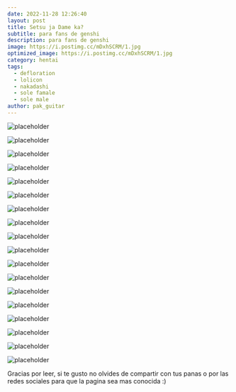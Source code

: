 ```yaml
---
date: 2022-11-28 12:26:40
layout: post
title: Setsu ja Dame ka?
subtitle: para fans de genshi
description: para fans de genshi
image: https://i.postimg.cc/mDxhSCRM/1.jpg
optimized_image: https://i.postimg.cc/mDxhSCRM/1.jpg
category: hentai
tags:
  - defloration
  - lolicon
  - nakadashi
  - sole famale
  - sole male
author: pak_guitar
---
```


![placeholder](https://i.postimg.cc/4N8dSrsX/2.jpg)

![placeholder](https://i.postimg.cc/PJyxh7Dz/3.jpg)

![placeholder](https://i.postimg.cc/y8kd4v8c/4.jpg)

![placeholder](https://i.postimg.cc/T2JhrKsL/5.jpg)

![placeholder](https://i.postimg.cc/BnkvqHjy/6.jpg)

![placeholder](https://i.postimg.cc/28jyTzpH/7.jpg)

![placeholder](https://i.postimg.cc/5yb0hJX2/8.jpg)

![placeholder](https://i.postimg.cc/s2Wg1xS2/9.jpg)

![placeholder](https://i.postimg.cc/fLjWjP8n/10.jpg)

![placeholder](https://i.postimg.cc/cCxxDczK/11.jpg)

![placeholder](https://i.postimg.cc/L8YH05xV/12.jpg)

![placeholder](https://i.postimg.cc/kMsX2kVW/13.jpg)

![placeholder](https://i.postimg.cc/RZkMrm8x/14.jpg)

![placeholder](https://i.postimg.cc/5Nt9LnvT/15.jpg)

![placeholder](https://i.postimg.cc/gkBzD8HJ/16.jpg)

![placeholder](https://i.postimg.cc/Hn6pFyG6/17.jpg)

![placeholder](https://i.postimg.cc/0N79P3RM/18.jpg)

![placeholder](https://i.postimg.cc/wvHgvVgW/19.jpg)


Gracias por leer, si te gusto no olvides de compartir
con tus panas o por las redes sociales para que la
pagina sea mas conocida :)
















